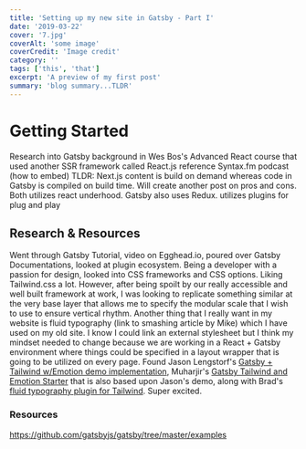 ```yaml
---
title: 'Setting up my new site in Gatsby - Part I'
date: '2019-03-22'
cover: '7.jpg'
coverAlt: 'some image'
coverCredit: 'Image credit'
category: ''
tags: ['this', 'that']
excerpt: 'A preview of my first post'
summary: 'blog summary...TLDR'
---
```


# Getting Started

Research into Gatsby
background in Wes Bos's Advanced React course that used another SSR framework called React.js reference Syntax.fm podcast (how to embed) TLDR: Next.js content is build on demand whereas code in Gatsby is compiled on build time. Will create another post on pros and cons. Both utilizes react underhood. Gatsby also uses Redux. utilizes plugins for plug and play

## Research & Resources

Went through Gatsby Tutorial, video on Egghead.io, poured over Gatsby Documentations, looked at plugin ecosystem. Being a developer with a passion for design, looked into CSS frameworks and CSS options. Liking Tailwind.css a lot. However, after being spoilt by our really accessible and well built framework at work, I was looking to replicate something similar at the very base layer that allows me to specify the modular scale that I wish to use to ensure vertical rhythm. Another thing that I really want in my website is fluid typography (link to smashing article by Mike) which I have used on my old site. I know I could link an external stylesheet but I think my mindset needed to change because we are working in a React + Gatsby environment where things could be specified in a layout wrapper that is going to be utilized on every page. Found Jason Lengstorf's [Gatsby + Tailwind w/Emotion demo implementation](https://github.com/jlengstorf/gatsby-tailwind-demo), Muharjir's [Gatsby Tailwind and Emotion Starter](https://github.com/muhajirdev/gatsby-tailwind-emotion-starter/blob/master/src/components/layout.js) that is also based upon Jason's demo, along with Brad's [fluid typography plugin for Tailwind](https://github.com/bradlc/tailwindcss-fluid/). Super excited.

### Resources

https://github.com/gatsbyjs/gatsby/tree/master/examples
